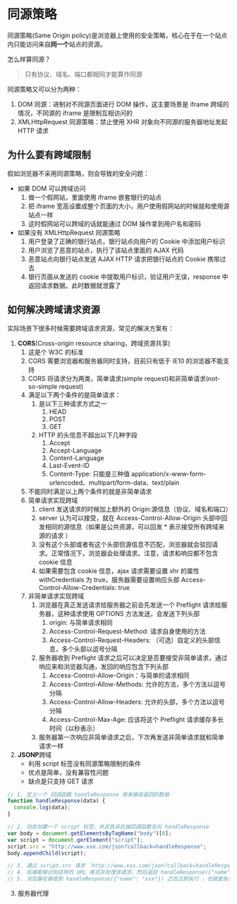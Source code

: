 # 同源策略

同源策略(Same Origin policy)是浏览器上使用的安全策略，核心在于在一个站点内只能访问来自**同一个**站点的资源。

怎么样算同源？

> 只有协议、域名、端口都相同才能算作同源

同源策略又可以分为两种：

1. DOM 同源：进制对不同源页面进行 DOM 操作，这主要场景是 iframe 跨域的情况，不同源的 iframe 是限制互相访问的
2. XMLHttpRequest 同源策略：禁止使用 XHR 对象向不同源的服务器地址发起 HTTP 请求

## 为什么要有跨域限制

假如浏览器不采用同源策略，则会导致的安全问题：

- 如果 DOM 可以跨域访问
  1. 做一个假网站，里面使用 iframe 嵌套银行的站点
  2. 把 iframe 宽高设置成整个页面的大小，用户使用假网站的时候就和使用源站点一样
  3. 这时假网站可以跨域的话就能通过 DOM 操作拿到用户名和密码
- 如果没有 XMLHttpRequest 同源策略
  1. 用户登录了正确的银行站点，银行站点向用户的 Cookie 中添加用户标识
  2. 用户浏览了恶意的站点，执行了该站点里面的 AJAX 代码
  3. 恶意站点向银行站点发送 AJAX HTTP 请求把银行站点的 Cookie 携带过去
  4. 银行页面从发送的 cookie 中提取用户标识，验证用户无误，response 中返回请求数据。此时数据就泄露了

## 如何解决跨域请求资源

实际场景下很多时候需要跨域请求资源，常见的解决方案有：

1. **CORS**(Cross-origin resource sharing，跨域资源共享)
   1. 这是个 W3C 的标准
   2. CORS 需要浏览器和服务器同时支持，目前只有低于 IE10 的浏览器不能支持
   3. CORS 将请求分为两类，简单请求(simple request)和非简单请求(not-so-simple request)
   4. 满足以下两个条件的是简单请求：
      1. 是以下三种请求方式之一
         1. HEAD
         2. POST
         3. GET
      2. HTTP 的头信息不超出以下几种字段
         1. Accept
         2. Accept-Language
         3. Content-Language
         4. Last-Event-ID
         5. Content-Type: 只能是三种值 application/x-www-form-urlencoded、multipart/form-data、text/plain
   5. 不能同时满足以上两个条件的就是非简单请求
   6. 简单请求实现跨域
      1. client 发送请求的时候加上额外的 Origin:源信息（协议、域名和端口）
      2. server 认为可以接受，就在 Access-Control-Allow-Origin 头部中回发相同的源信息（如果是公共资源，可以回发 \* 表示接受所有跨域来源的请求 ）
      3. 没有这个头部或者有这个头部但源信息不匹配，浏览器就会驳回请求。正常情况下，浏览器会处理请求。注意，请求和响应都不包含 cookie 信息
      4. 如果需要包含 cookie 信息，ajax 请求需要设置 xhr 的属性 withCredentials 为 true，服务器需要设置响应头部 Access-Control-Allow-Credentials: true
   7. 非简单请求实现跨域
      1. 浏览器在真正发送请求给服务器之前会先发送一个 Preflight 请求给服务器，这种请求使用 OPTIONS 方法发送，会发送下列头部
         1. origin: 与简单请求相同
         2. Access-Control-Request-Method: 请求自身使用的方法
         3. Access-Control-Request-Headers: （可选）自定义的头部信息，多个头部以逗号分隔
      2. 服务器收到 Preflight 请求之后可以决定是否要接受非简单请求，通过响应来和浏览器沟通，发回的响应包含下列头部
         1. Access-Control-Allow-Origin：与简单的请求相同
         2. Access-Control-Allow-Methods: 允许的方法，多个方法以逗号分隔
         3. Access-Control-Allow-Headers: 允许的头部，多个方法以逗号分隔
         4. Access-Control-Max-Age: 应该将这个 Preflight 请求缓存多长时间（以秒表示）
      3. 服务器第一次响应非简单请求之后，下次再发送非简单请求就和简单请求一样
2. **JSONP**跨域
   - 利用 script 标签没有同源策略限制的条件
   - 优点是简单，没有兼容性问题
   - 缺点是只支持 GET 请求

```javascript
// 1. 定义一个 回调函数 handleResponse 用来接收返回的数据
function handleResponse(data) {
  console.log(data);
}

// 2. 动态创建一个 script 标签，并且告诉后端回调函数名叫 handleResponse
var body = document.getElementsByTagName("body")[0];
var script = document.gerElement("script");
script.src = "http://www.xxx.com/json?callback=handleResponse";
body.appendChild(script);

// 3. 通过 script.src 请求 `http://www.xxx.com/json?callback=handleResponse`，
// 4. 后端能够识别这样的 URL 格式并处理该请求，然后返回 handleResponse({"name": "xxx"}) 给浏览器
// 5. 浏览器在接收到 handleResponse({"name": "xxx"}) 之后立即执行 ，也就是执行 handleResponse 方法，获得后端返回的数据，这样就完成一次跨域请求了。
```

3. 服务器代理
